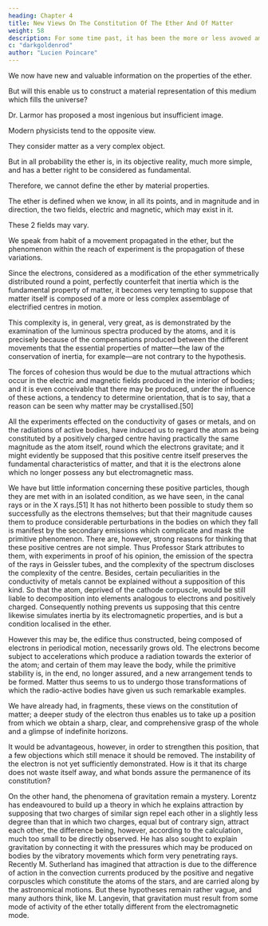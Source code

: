 ```yaml
---
heading: Chapter 4
title: New Views On The Constitution Of The Ether And Of Matter
weight: 58
description: For some time past, it has been the more or less avowed ambition of physicists to construct with the particles of ether all possible forms of corporeal existence
c: "darkgoldenrod"
author: "Lucien Poincare"
---
```




We now have new and valuable information on the properties of the ether.

But will this enable us to construct a material representation of this medium which fills the universe?

<!-- , and so to solve a problem which has baffled, as we have seen, the prolonged efforts of our predecessors? -->

<!-- Certain scholars seem to have cherished this hope.  -->

Dr. Larmor has proposed a most ingenious but insufficient image. 

Modern physicists tend to the opposite view.

They consider matter as a very complex object.

<!-- , regarding which we wrongly imagine ourselves to be well informed because we are so much accustomed to it, and its singular properties end by seeming natural to us.  -->

But in all probability the ether is, in its objective reality, much more simple, and has a better right to be considered as fundamental.

<!-- without being very illogical, -->
Therefore, we cannot define the ether by material properties.

<!--  and it is useless labour, condemned beforehand to sterility, to endeavour to determine it by other qualities than those of which experiment gives us direct and exact knowledge. -->

The ether is defined when we know, in all its points, and in magnitude and in direction, the two fields, electric and magnetic, which may exist in it. 

These 2 fields may vary. 

We speak from habit of a movement propagated in the ether, but the phenomenon within the reach of experiment is the propagation of these variations.

Since the electrons, considered as a modification of the ether symmetrically distributed round a point, perfectly counterfeit that inertia which is the fundamental property of matter, it becomes very tempting to suppose that matter itself is composed of a more or less complex assemblage of electrified centres in motion.

This complexity is, in general, very great, as is demonstrated by the examination of the luminous spectra produced by the atoms, and it is precisely because of the compensations produced between the different movements that the essential properties of matter—the law of the conservation of inertia, for example—are not contrary to the hypothesis.

The forces of cohesion thus would be due to the mutual attractions which occur in the electric and magnetic fields produced in the interior of bodies; and it is even conceivable that there may be produced, under the influence of these actions, a tendency to determine orientation, that is to say, that a reason can be seen why matter may be crystallised.[50]

All the experiments effected on the conductivity of gases or metals, and on the radiations of active bodies, have induced us to regard the atom as being constituted by a positively charged centre having practically the same magnitude as the atom itself, round which the electrons gravitate; and it might evidently be supposed that this positive centre itself preserves the fundamental characteristics of matter, and that it is the electrons alone which no longer possess any but electromagnetic mass.

We have but little information concerning these positive particles, though they are met with in an isolated condition, as we have seen, in the canal rays or in the X rays.[51] It has not hitherto been possible to study them so successfully as the electrons themselves; but that their magnitude causes them to produce considerable perturbations in the bodies on which they fall is manifest by the secondary emissions which complicate and mask the primitive phenomenon. There are, however, strong reasons for thinking that these positive centres are not simple. Thus Professor Stark attributes to them, with experiments in proof of his opinion, the emission of the spectra of the rays in Geissler tubes, and the complexity of the spectrum discloses the complexity of the centre. Besides, certain peculiarities in the conductivity of metals cannot be explained without a supposition of this kind. So that the atom, deprived of the cathode corpuscle, would be still liable to decomposition into elements analogous to electrons and positively charged. Consequently nothing prevents us supposing that this centre likewise simulates inertia by its electromagnetic properties, and is but a condition localised in the ether.

However this may be, the edifice thus constructed, being composed of electrons in periodical motion, necessarily grows old. The electrons become subject to accelerations which produce a radiation towards the exterior of the atom; and certain of them may leave the body, while the primitive stability is, in the end, no longer assured, and a new arrangement tends to be formed. Matter thus seems to us to undergo those transformations of which the radio-active bodies have given us such remarkable examples.

We have already had, in fragments, these views on the constitution of matter; a deeper study of the electron thus enables us to take up a position from which we obtain a sharp, clear, and comprehensive grasp of the whole and a glimpse of indefinite horizons.

It would be advantageous, however, in order to strengthen this position, that a few objections which still menace it should be removed. The instability of the electron is not yet sufficiently demonstrated. How is it that its charge does not waste itself away, and what bonds assure the permanence of its constitution?

On the other hand, the phenomena of gravitation remain a mystery. Lorentz has endeavoured to build up a theory in which he explains attraction by supposing that two charges of similar sign repel each other in a slightly less degree than that in which two charges, equal but of contrary sign, attract each other, the difference being, however, according to the calculation, much too small to be directly observed. He has also sought to explain gravitation by connecting it with the pressures which may be produced on bodies by the vibratory movements which form very penetrating rays. Recently M. Sutherland has imagined that attraction is due to the difference of action in the convection currents produced by the positive and negative corpuscles which constitute the atoms of the stars, and are carried along by the astronomical motions. But these hypotheses remain rather vague, and many authors think, like M. Langevin, that gravitation must result from some mode of activity of the ether totally different from the electromagnetic mode.

